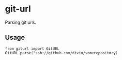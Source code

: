 # git-url

Parsing git urls.

## Usage
```
from giturl import GitURL
GitURL.parse("ssh://github.com/divio/somerepository)
```
